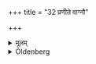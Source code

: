+++
title = "32 प्रणीते वाग्नौ"

+++

<details><summary>मूलम्</summary>

प्रणीते वाग्नौ ३२
</details>

<details><summary>Oldenberg</summary>

32. Or into the fire which has been carried forward (to the east side of the pits, chap. 2, 18),
</details>
